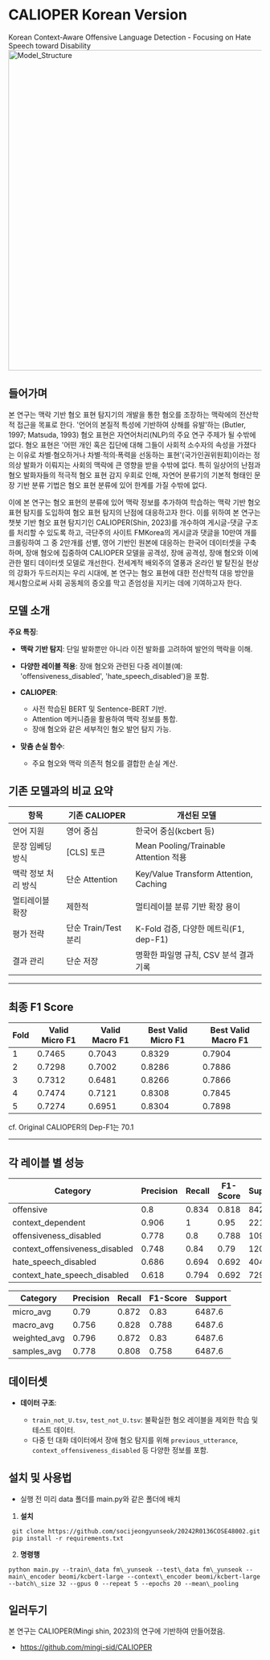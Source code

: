 CALIOPER Korean Version
===

Korean Context-Aware Offensive Language Detection - Focusing on Hate Speech toward Disability
<img width="636" alt="Model_Structure" src="https://github.com/user-attachments/assets/241ff0aa-1f9e-4c7a-949c-353a80f567e6" />

## 들어가며

본 연구는 맥락 기반 혐오 표현 탐지기의 개발을 통한 혐오를 조장하는 맥락에의 전산학적 접근을 목표로 한다. '언어의 본질적 특성에 기반하여 상해를 유발'하는 (Butler, 1997; Matsuda, 1993) 혐오 표현은 자연어처리(NLP)의 주요 연구 주제가 될 수밖에 없다. 혐오 표현은 '어떤 개인 혹은 집단에 대해 그들이 사회적 소수자의 속성을 가졌다는 이유로 차별·혐오하거나 차별·적의·폭력을 선동하는 표현'(국가인권위원회)이라는 정의상 발화가 이뤄지는 사회의 맥락에 큰 영향을 받을 수밖에 없다. 특히 일상어의 난점과 혐오 발화자들의 적극적 혐오 표현 감지 우회로 인해, 자연어 분류기의 기본적 형태인 문장 기반 분류 기법은 혐오 표현 분류에 있어 한계를 가질 수밖에 없다.

이에 본 연구는 혐오 표현의 분류에 있어 맥락 정보를 추가하여 학습하는 맥락 기반 혐오 표현 탐지를 도입하여 혐오 표현 탐지의 난점에 대응하고자 한다. 이를 위하여 본 연구는 챗봇 기반 혐오 표현 탐지기인 CALIOPER(Shin, 2023)를 개수하여 게시글-댓글 구조를 처리할 수 있도록 하고, 극단주의 사이트 FMKorea의 게시글과 댓글을 10만여 개를 크롤링하여 그 중 2만개를 선별, 영어 기반인 원본에 대응하는 한국어 데이터셋을 구축하며, 장애 혐오에 집중하여 CALIOPER 모델을 공격성, 장애 공격성, 장애 혐오와 이에 관한 멀티 데이터셋 모델로 개선한다. 전세계적 배외주의 열풍과 온라인 발 탈진실 현상의 강화가 두드러지는 우리 시대에, 본 연구는 혐오 표현에 대한 전산학적 대응 방안을 제시함으로써 사회 공동체의 증오를 막고 존엄성을 지키는 데에 기여하고자 한다.

## 모델 소개

**주요 특징**:

* **맥락 기반 탐지**: 단일 발화뿐만 아니라 이전 발화를 고려하여 발언의 맥락을 이해.
* **다양한 레이블 적용**: 장애 혐오와 관련된 다중 레이블(예: 'offensiveness\_disabled', 'hate\_speech\_disabled')을 포함.

* **CALIOPER**:

  * 사전 학습된 BERT 및 Sentence-BERT 기반.
  * Attention 메커니즘을 활용하여 맥락 정보를 통합.
  * 장애 혐오와 같은 세부적인 혐오 발언 탐지 가능.

* **맞춤 손실 함수**:

  * 주요 혐오와 맥락 의존적 혐오를 결합한 손실 계산.

## 기존 모델과의 비교 요약

| 항목                    | 기존 CALIOPER               | 개선된 모델                          |
|-------------------------|-----------------------------|--------------------------------------|
| 언어 지원               | 영어 중심                  | 한국어 중심(kcbert 등)                |
| 문장 임베딩 방식        | [CLS] 토큰                | Mean Pooling/Trainable Attention 적용 |
| 맥락 정보 처리 방식     | 단순 Attention            | Key/Value Transform Attention, Caching|
| 멀티레이블 확장         | 제한적                     | 멀티레이블 분류 기반 확장 용이        |
| 평가 전략               | 단순 Train/Test 분리       | K-Fold 검증, 다양한 메트릭(F1, dep-F1)|
| 결과 관리               | 단순 저장                  | 명확한 파일명 규칙, CSV 분석 결과 기록 |

---

## 최종 F1 Score

| Fold | Valid Micro F1 | Valid Macro F1 | Best Valid Micro F1 | Best Valid Macro F1 |
|------|----------------------|---------------------|---------------------------|---------------------------|
| 1    | 0.7465               | 0.7043              | 0.8329                    | 0.7904                    |
| 2    | 0.7298               | 0.7002              | 0.8286                    | 0.7886                    |
| 3    | 0.7312               | 0.6481              | 0.8266                    | 0.7866                    |
| 4    | 0.7474               | 0.7121              | 0.8308                    | 0.7845                    |
| 5    | 0.7274               | 0.6951              | 0.8304                    | 0.7898                    |

cf. Original CALIOPER의 Dep-F1는 70.1 

---

## 각 레이블 별 성능

| Category                         | Precision | Recall | F1-Score | Support |
|----------------------------------|-----------|--------|----------|---------|
| offensive                        | 0.8       | 0.834  | 0.818    | 842.2   |
| context_dependent                | 0.906     | 1      | 0.95     | 2211.2  |
| offensiveness_disabled           | 0.778     | 0.8    | 0.788    | 1093    |
| context_offensiveness_disabled   | 0.748     | 0.84   | 0.79     | 1207.2  |
| hate_speech_disabled             | 0.686     | 0.694  | 0.692    | 404.4   |
| context_hate_speech_disabled     | 0.618     | 0.794  | 0.692    | 729.6   |

| Category                         | Precision | Recall | F1-Score | Support |
|----------------------------------|-----------|--------|----------|---------|
| micro_avg                        | 0.79      | 0.872  | 0.83     | 6487.6  |
| macro_avg                        | 0.756     | 0.828  | 0.788    | 6487.6  |
| weighted_avg                     | 0.796     | 0.872  | 0.83     | 6487.6  |
| samples_avg                      | 0.778     | 0.808  | 0.758    | 6487.6  |

## 데이터셋

* **데이터 구조**:

  * `train_not_U.tsv`, `test_not_U.tsv`: 불확실한 혐오 레이블을 제외한 학습 및 테스트 데이터.
  * 다중 턴 대화 데이터에서 장애 혐오 탐지를 위해 `previous_utterance`, `context_offensiveness_disabled` 등 다양한 정보를 포함.


## 설치 및 사용법
   - 실행 전 미리 data 폴더를 main.py와 같은 폴더에 배치
1. **설치**
```
 git clone https://github.com/socijeongyunseok/20242R0136COSE48002.git
 pip install -r requirements.txt
```
2. **명령행**
```
python main.py --train\_data fm\_yunseok --test\_data fm\_yunseok --main\_encoder beomi/kcbert-large --context\_encoder beomi/kcbert-large --batch\_size 32 --gpus 0 --repeat 5 --epochs 20 --mean\_pooling
```

## 일러두기
본 연구는 CALIOPER(Mingi shin, 2023)의 연구에 기반하여 만들어졌음.
- https://github.com/mingi-sid/CALIOPER
